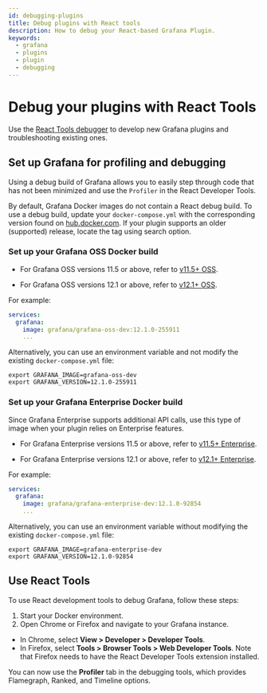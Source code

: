 ```yaml
---
id: debugging-plugins
title: Debug plugins with React tools
description: How to debug your React-based Grafana Plugin.
keywords:
  - grafana
  - plugins
  - plugin
  - debugging
---
```


# Debug your plugins with React Tools

Use the [React Tools debugger](https://react.dev/learn/react-developer-tools) to develop new Grafana plugins and troubleshooting existing ones. 

## Set up Grafana for profiling and debugging

Using a debug build of Grafana allows you to easily step through code that has not been minimized and use the `Profiler` in the React Developer Tools. 

By default, Grafana Docker images do not contain a React debug build. To use a debug build, update your `docker-compose.yml` with the corresponding version found on [hub.docker.com](https://hub.docker.com/). If your plugin supports an older (supported) release, locate the tag using search option.

### Set up your Grafana OSS Docker build

* For Grafana OSS versions 11.5 or above, refer to [v11.5+ OSS](https://hub.docker.com/repository/docker/grafana/grafana-oss-dev/tags?name=11.5).

* For Grafana OSS versions 12.1 or above, refer to [v12.1+ OSS](https://hub.docker.com/repository/docker/grafana/grafana-oss-dev/tags?name=12.1).

For example:

```YAML
services:
  grafana:
    image: grafana/grafana-oss-dev:12.1.0-255911
    ...
```

Alternatively, you can use an environment variable and not modify the existing `docker-compose.yml` file:

```SHELL
export GRAFANA_IMAGE=grafana-oss-dev
export GRAFANA_VERSION=12.1.0-255911
```

### Set up your Grafana Enterprise Docker build

Since Grafana Enterprise supports additional API calls, use this type of image when your plugin relies on Enterprise features.

* For Grafana Enterprise versions 11.5 or above, refer to [v11.5+ Enterprise](https://hub.docker.com/repository/docker/grafana/grafana-enterprise-dev/tags?name=11.5).

* For Grafana Enterprise versions 12.1 or above, refer to [v12.1+ Enterprise](https://hub.docker.com/repository/docker/grafana/grafana-enterprise-dev/tags?name=12.1).

For example:

```YAML
services:
  grafana:
    image: grafana/grafana-enterprise-dev:12.1.0-92854
    ...
```

Alternatively, you can use an environment variable without modifying the existing `docker-compose.yml` file:

```SHELL
export GRAFANA_IMAGE=grafana-enterprise-dev
export GRAFANA_VERSION=12.1.0-92854
```

## Use React Tools

To use React development tools to debug Grafana, follow these steps:

1. Start your Docker environment.
1. Open Chrome or Firefox and navigate to your Grafana instance.
  - In Chrome, select **View > Developer > Developer Tools**.
  - In Firefox, select **Tools > Browser Tools > Web Developer Tools**. Note that Firefox needs to have the React Developer Tools extension installed.

You can now use the **Profiler** tab in the debugging tools, which provides Flamegraph, Ranked, and Timeline options.




